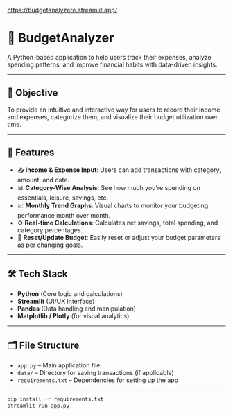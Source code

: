 https://budgetanalyzere.streamlit.app/
# 💸 BudgetAnalyzer

A Python-based application to help users track their expenses, analyze spending patterns, and improve financial habits with data-driven insights.

---

## 🎯 Objective

To provide an intuitive and interactive way for users to record their income and expenses, categorize them, and visualize their budget utilization over time.

---

## 🧾 Features

- 📥 **Income & Expense Input**: Users can add transactions with category, amount, and date.
- 📊 **Category-Wise Analysis**: See how much you're spending on essentials, leisure, savings, etc.
- 📈 **Monthly Trend Graphs**: Visual charts to monitor your budgeting performance month over month.
- ⚙️ **Real-time Calculations**: Calculates net savings, total spending, and category percentages.
- 🔄 **Reset/Update Budget**: Easily reset or adjust your budget parameters as per changing goals.

---

## 🛠️ Tech Stack

- **Python** (Core logic and calculations)
- **Streamlit** (UI/UX interface)
- **Pandas** (Data handling and manipulation)
- **Matplotlib / Plotly** (for visual analytics)

---

## 🗂️ File Structure

- `app.py` – Main application file
- `data/` – Directory for saving transactions (if applicable)
- `requirements.txt` – Dependencies for setting up the app

---

```bash
pip install -r requirements.txt
streamlit run app.py

